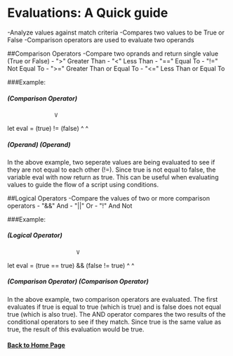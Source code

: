 # Evaluations: A Quick guide

-Analyze values against match criteria
-Compares two values to be True or False
-Comparison operators are used to evaluate two operands

##Comparison Operators
  -Compare two oprands and return single value (True or False)
    - ">" Greater Than
    - "<" Less Than
    - "==" Equal To
    - "!=" Not Equal To
    - ">=" Greater Than or Equal To
    - "<=" Less Than or Equal To
    
###Example:
#####    (Comparison Operator)
                   V
let eval = (true) != (false)
              ^         ^
#####     (Operand) (Operand)

In the above example, two seperate values are being evaluated to see if they are not equal to each other (!=).
Since true is not equal to false, the variable eval with now return as true. This can be useful when evaluating 
values to guide the flow of a script using conditions.

##Logical Operators
  -Compare the values of two or more comparison operators
    - "&&" And
    - "||" Or
    - "!"  And Not

###Example:
#####             (Logical Operator)
                          V
let eval = (true == true) && (false != true)
                  ^                  ^
#####  (Comparison Operator) (Comparison Operator)

In the above example, two comparison operators are evaluated. The first evaluates if true is equal to true (which is true)
and is false does not equal true (which is also true). The AND operator compares the two results of the conditional 
operators to see if they match. Since true is the same value as true, the result of this evaluation would be true.

#### [Back to Home Page](/README.md)
